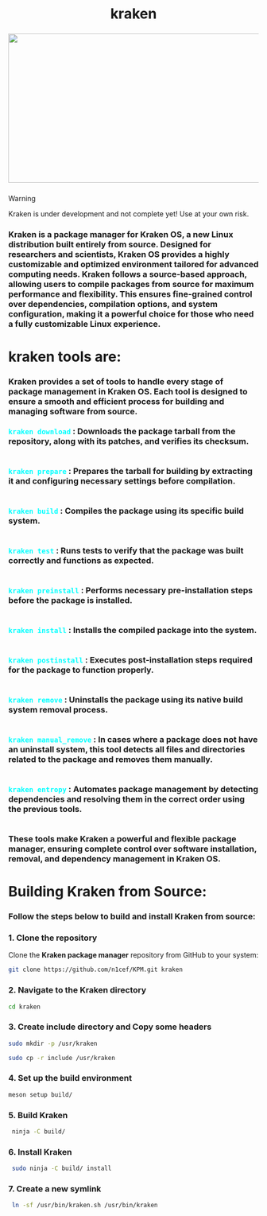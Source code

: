<h1 align="center">kraken</h1>

###

<div align="center">
  <img height="300"  width="600" src="https://images.alphacoders.com/504/thumb-1920-504971.jpg" />
</div>

###

> [!WARNING]  
> Kraken is under development and not complete yet! Use at your own risk.
<div align="left">
  

  <h3>
    Kraken is a package manager for Kraken OS, a new Linux distribution built entirely from source. Designed for researchers and scientists, Kraken OS provides a highly customizable and optimized environment tailored for advanced computing needs. Kraken follows a source-based approach, allowing users to compile packages from source for maximum performance and flexibility. This ensures fine-grained control over dependencies, compilation options, and system configuration, making it a powerful choice for those who need a fully customizable Linux experience.
  </h3>
</div>




###

<h1 align="left">kraken tools are:</h1>

###

<h3 align="left">Kraken provides a set of tools to handle every stage of package management in Kraken OS. Each tool is designed to ensure a smooth and efficient process for building and managing software from source.<br><br><code style="color: cyan">kraken download</code> : Downloads the package tarball from the repository, along with its patches, and verifies its checksum.<br><br><br><code style="color: cyan">kraken prepare</code> : Prepares the tarball for building by extracting it and configuring necessary settings before compilation.<br><br><br><code style="color: cyan">kraken build</code> : Compiles the package using its specific build system.<br><br><br><code style="color: cyan">kraken test</code> : Runs tests to verify that the package was built correctly and functions as expected.<br><br><br><code style="color: cyan">kraken preinstall</code> : Performs necessary pre-installation steps before the package is installed.<br><br><br><code style="color: cyan">kraken install</code> : Installs the compiled package into the system.<br><br><br><code style="color: cyan">kraken postinstall</code> : Executes post-installation steps required for the package to function properly.<br><br><br><code style="color: cyan">kraken remove</code> : Uninstalls the package using its native build system removal process.<br><br><br><code style="color: cyan">kraken manual_remove</code> : In cases where a package does not have an uninstall system, this tool detects all files and directories related to the package and removes them manually.<br><br><br><code style="color: cyan">kraken entropy</code> : Automates package management by detecting dependencies and resolving them in the correct order using the previous tools.<br><br><br>These tools make Kraken a powerful and flexible package manager, ensuring complete control over software installation, removal, and dependency management in Kraken OS.</h3>

###

<h1 align="left">Building Kraken from Source:</h1>

###

<h3 align="left">Follow the steps below to build and install Kraken from source:</h3>

### 1. Clone the repository
Clone the **Kraken package manager** repository from GitHub to your system:
```sh
git clone https://github.com/n1cef/KPM.git kraken

```
### 2. Navigate to the Kraken directory

```sh
cd kraken

```
### 3. Create include directory and Copy some headers

```sh
sudo mkdir -p /usr/kraken

sudo cp -r include /usr/kraken

```

### 4. Set up the build environment

```sh
meson setup build/


```

### 5.  Build Kraken

```sh
 ninja -C build/


```
### 6. Install Kraken

```sh
 sudo ninja -C build/ install
```
### 7. Create a new  symlink
```sh
 ln -sf /usr/bin/kraken.sh /usr/bin/kraken

```



